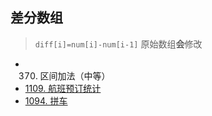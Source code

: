 <!--
 * @Description: 
 * @Autor: HTmonster
 * @Date: 2022-03-08 19:47:33
-->

## 差分数组
> `diff[i]=num[i]-num[i-1]`    原始数组**会**修改

- 370. 区间加法（中等）
- [1109. 航班预订统计](https://leetcode-cn.com/problems/corporate-flight-bookings/)
- [1094. 拼车](https://leetcode-cn.com/problems/car-pooling/)